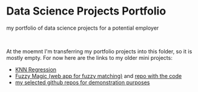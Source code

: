 # Data Science Projects Portfolio
my portfolio of data science projects for a potential employer

<br>

At the moemnt I'm transferring my portfolio projects into this folder, so it is mostly empty.
For now here are the links to my older mini projects:

- [KNN Regression](https://github.com/leztien/portfolio-project-knn-regression)
- [Fuzzy Magic (web app for fuzzy matching)](http://www.fuzzymagic.eu/) and [repo with the code](https://github.com/leztien/FuzzyMagic)
- [my selected github repos for demonstration purposes](https://github.com/leztien)
